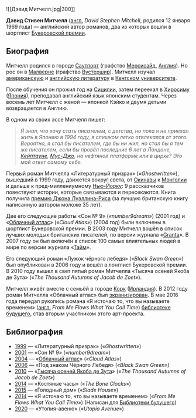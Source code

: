 ![[Дэвид Митчелл.jpg|300]]

**Дэвид Стивен Митчелл** ([англ.](https://ru.wikipedia.org/wiki/Английский_язык) *David Stephen Mitchell*, родился 12 января 1969 года) — английский автор романов, два из которых вошли в шортлист [Букеровской премии](https://ru.wikipedia.org/wiki/Букеровская_премия).

## Биография

Митчелл родился в городе [Саутпорт](https://ru.wikipedia.org/wiki/Санкт-Петербург) (графство [Мерсисайд](https://ru.wikipedia.org/wiki/Мерсисайд), [Англия](https://ru.wikipedia.org/wiki/Англия)). Но рос он в [Малверне](https://ru.wikipedia.org/w/index.php?title=Малверн_(Вустешир)&action=edit&redlink=1) (графство [Вустершир](https://ru.wikipedia.org/wiki/Вустершир)). Митчелл изучал [американскую](https://ru.wikipedia.org/wiki/Американская_литература) и [английскую литературу](https://ru.wikipedia.org/wiki/Английская_литература) в [Кентском университете](https://ru.wikipedia.org/w/index.php?title=Кентский_университет&action=edit&redlink=1).

После обучения он прожил год на [Сицилии](https://ru.wikipedia.org/wiki/Сицилия), затем переехал в [Хиросиму](https://ru.wikipedia.org/wiki/Хиросима) ([Япония](https://ru.wikipedia.org/wiki/Япония)), преподавал английский язык японским студентам. Через восемь лет Митчелл с женой — японкой Кэйко и двумя детьми возвращается в Англию.

В одном из своих эссе Митчелл пишет:

> *Я знал, что хочу стать писателем, с детства, но пока я не приехал жить в Японию в 1994 году, я слишком легко отвлекался от этого. Вероятно,  я стал бы писателем, где бы ни жил, но стал бы я тем же писателем, если  бы провёл последние 6 лет в Лондоне, [Кейптауне](https://ru.wikipedia.org/wiki/Кейптаун), [Мус-Джо](https://ru.wikipedia.org/wiki/Мус-Джо), на нефтяной платформе или в цирке? Это мой ответ самому себе.*

Первый роман Митчелла «Литературный призрак» (*«Ghostwritten»*), вышедший в 1999 году, движется вокруг света, от [Окинавы](https://ru.wikipedia.org/wiki/Окинава) к [Монголии](https://ru.wikipedia.org/wiki/Монголия) и дальше к пред-миллениумному [Нью-Йорку](https://ru.wikipedia.org/wiki/Нью-Йорк): 9 рассказчиков повествуют истории, которые связываются и пересекаются. Книга получила [премию Джона Луэллина-Риса](https://ru.wikipedia.org/w/index.php?title=Премия_Джона_Луэллина-Риса&action=edit&redlink=1) (за лучшую британскую книгу написанную автором моложе 35 лет).

Две его следующие работы «Сон № 9» (*«number9dream»*) (2001 год) и «[Облачный атлас](https://ru.wikipedia.org/wiki/Облачный_атлас_(роман))» (*«Cloud Atlas»*) (2004 год) были включены в шортлист Букеровской премии. В 2003 году  Митчелл вошёл в список лучших молодых британских писателей, по версии  журнала «[Granta](https://en.wikipedia.org/wiki/Granta)». В 2007 году он был включён в список 100 самых влиятельных людей в мире по версии журнала «[Тайм](https://ru.wikipedia.org/wiki/Time_(журнал))».

Его следующий роман «Лужок чёрного лебедя» (*«Black Swan Green»*) был опубликован в 2006 году и вошёл в лонглист Букеровской премии.  В 2010 году вышел в свет пятый роман Митчелла «Тысяча осеней Якоба  де Зута» (*«The Thousand Autumns of Jacob de Zoet»*).

Митчелл живёт вместе с семьёй в городе [Корк](https://ru.wikipedia.org/wiki/Корк) ([Ирландия](https://ru.wikipedia.org/wiki/Ирландия)). В 2012 году роман Митчелла «Облачный атлас» был [экранизирован](https://ru.wikipedia.org/wiki/Облачный_атлас_(фильм)). В мае 2016 года передал рукопись романа «Я источаю то, что вы называете временем» ([англ.](https://ru.wikipedia.org/wiki/Английский_язык) *From Me Flows What You Call Time*) [библиотеке будущего](https://ru.wikipedia.org/wiki/Библиотека_будущего), став вторым участником этого арт-проекта.

## Библиография

- [1999](https://ru.wikipedia.org/wiki/1999_год_в_литературе) — «Литературный призрак» (*«Ghostwritten»*)
- [2001](https://ru.wikipedia.org/wiki/2001_год_в_литературе) — «Сон № 9» (*«number9dream»*)
- [2004](https://ru.wikipedia.org/wiki/2004_год_в_литературе) — «[Облачный атлас](https://ru.wikipedia.org/wiki/Облачный_атлас_(роман))» (*«Cloud Atlas»*)
- [2006](https://ru.wikipedia.org/wiki/2006_год_в_литературе) — «Под знаком Чёрного Лебедя» (*«Black Swan Green»)*
- [2010](https://ru.wikipedia.org/wiki/2010_год_в_литературе) — «[Тысяча осеней Якоба де Зута](https://ru.wikipedia.org/wiki/Тысяча_осеней_Якоба_де_Зута)» (*«The Thousand Autumns of Jacob de Zoet»*)
- [2014](https://ru.wikipedia.org/wiki/2014_год_в_литературе) — «Костяные часы» («*The Bone Clocks*»)
- [2015](https://ru.wikipedia.org/wiki/2015_год_в_литературе) — «Голодный дом» («*Slade House*»)
- *[2014](https://ru.wikipedia.org/wiki/2014_год_в_литературе)* — «Я источаю то, что вы называете временем» («*From Me Flows What You Call Time*») (Написан для [Библиотеки будущего](https://ru.wikipedia.org/wiki/Библиотека_будущего))
- [2020](https://ru.wikipedia.org/wiki/2020_год_в_литературе) — «Утопия-авеню» («*Utopia Avenue*»)
